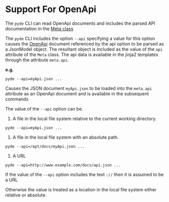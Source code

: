 # Support For OpenApi

The `pyde` CLI can read OpenApi documents and includes the parsed API documentation in the
[Meta class](metadata.md)

The `pyde` CLI includes the option `--api` specifying a value for this option causes the 
[OpenApi](https://github.com/OAI/OpenAPI-Specification/blob/master/versions/3.0.0.md) document referenced by the api option to be parsed as a JsonModel object.
The resultant object is included as the value of the `api` attribute of the `Meta` class.
The api data is available in the jinja2 templates through the attribute `meta.api`.

**e.g.**

```
pyde --api=myApi.json ...
```

Causes the JSON document `myApi.json` to be loaded into the `meta.api` attribute as an OpenApi document and is available in the subsequent commands

The value of the `--api` option can be.

1. A file in the local file system relative to the current working directory.

```
pyde --api=myApi.json ...
```

1. A file in the local file system with an absolute path.

```
pyde --api=/opt/docs/myApi.json ...
```

1. A URL

```
pyde --api=http://www.example.com/docs/api.json ...
```


If the value of the `--api` option includes the text `://` then it is assumed to be a URL

Otherwise the value is treated as a location in the local file system either relative or absolute.
















